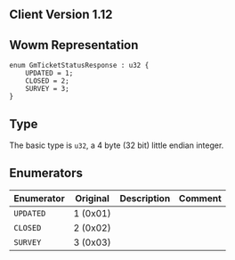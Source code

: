 ## Client Version 1.12

## Wowm Representation
```rust,ignore
enum GmTicketStatusResponse : u32 {
    UPDATED = 1;    
    CLOSED = 2;    
    SURVEY = 3;    
}

```
## Type
The basic type is `u32`, a 4 byte (32 bit) little endian integer.
## Enumerators
| Enumerator | Original  | Description | Comment |
| --------- | -------- | ----------- | ------- |
| `UPDATED` | 1 (0x01) |  |  |
| `CLOSED` | 2 (0x02) |  |  |
| `SURVEY` | 3 (0x03) |  |  |
